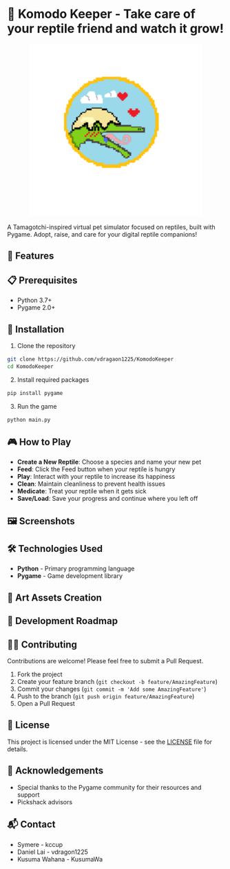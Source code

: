 # 🦎 Komodo Keeper - Take care of your reptile friend and watch it grow! 
<p align="center">
  <img src="graphics/startPageLogo.png" alt="Logo" width="400">
</p>
A Tamagotchi-inspired virtual pet simulator focused on reptiles, built with Pygame. Adopt, raise, and care for your digital reptile companions!

## 🌟 Features



## 📋 Prerequisites

- Python 3.7+
- Pygame 2.0+

## 🚀 Installation

1. Clone the repository
```bash
git clone https://github.com/vdragaon1225/KomodoKeeper
cd KomodoKeeper
```

2. Install required packages
```bash
pip install pygame
```

3. Run the game
```bash
python main.py
```

## 🎮 How to Play

- **Create a New Reptile**: Choose a species and name your new pet
- **Feed**: Click the Feed button when your reptile is hungry
- **Play**: Interact with your reptile to increase its happiness
- **Clean**: Maintain cleanliness to prevent health issues
- **Medicate**: Treat your reptile when it gets sick
- **Save/Load**: Save your progress and continue where you left off

## 🖼️ Screenshots



## 🛠️ Technologies Used

- **Python** - Primary programming language
- **Pygame** - Game development library

## 🎨 Art Assets Creation

## 📝 Development Roadmap

## 👨‍💻 Contributing

Contributions are welcome! Please feel free to submit a Pull Request.

1. Fork the project
2. Create your feature branch (`git checkout -b feature/AmazingFeature`)
3. Commit your changes (`git commit -m 'Add some AmazingFeature'`)
4. Push to the branch (`git push origin feature/AmazingFeature`)
5. Open a Pull Request

## 📄 License

This project is licensed under the MIT License - see the [LICENSE](LICENSE) file for details.

## 🙏 Acknowledgements

- Special thanks to the Pygame community for their resources and support
- Pickshack advisors

## 📬 Contact

- Symere - kccup 
- Daniel Lai - vdragon1225
- Kusuma Wahana - KusumaWa
